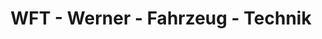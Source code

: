 ---
title: "WFT - Werner - Fahrzeug - Technik"
url: /hofgeismar/wft-werner-fahrzeug-technik/
shop: Autowerkstatt
---